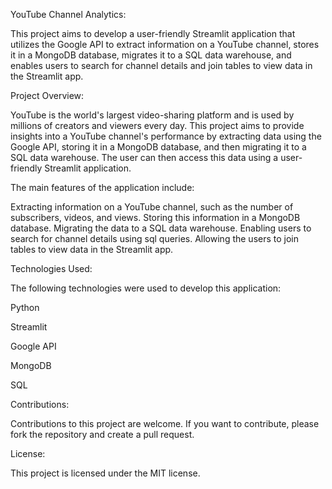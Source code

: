 YouTube Channel Analytics:

This project aims to develop a user-friendly Streamlit application that utilizes the Google API to extract information on a YouTube channel, stores it in a MongoDB database, migrates it to a SQL data warehouse, and enables users to search for channel details and join tables to view data in the Streamlit app.

Project Overview:

YouTube is the world's largest video-sharing platform and is used by millions of creators and viewers every day. This project aims to provide insights into a YouTube channel's performance by extracting data using the Google API, storing it in a MongoDB database, and then migrating it to a SQL data warehouse. The user can then access this data using a user-friendly Streamlit application.

The main features of the application include:

Extracting information on a YouTube channel, such as the number of subscribers, videos, and views.
Storing this information in a MongoDB database.
Migrating the data to a SQL data warehouse.
Enabling users to search for channel details using sql queries.
Allowing the users to join tables to view data in the Streamlit app.

Technologies Used:

The following technologies were used to develop this application:

Python

Streamlit

Google API

MongoDB

SQL

Contributions:

Contributions to this project are welcome. If you want to contribute, please fork the repository and create a pull request.

License:

This project is licensed under the MIT license.